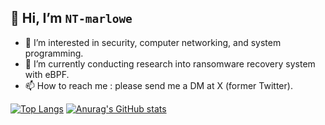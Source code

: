## 👋 Hi, I’m `NT-marlowe`
- 👀 I’m interested in security, computer networking, and system programming.
- 🌱 I’m currently conducting research into ransomware recovery system with eBPF.
- 📫 How to reach me : please send me a DM at X (former Twitter).

<!---
NT-marlowe/NT-marlowe is a ✨ special ✨ repository because its `README.md` (this file) appears on your GitHub profile.
You can click the Preview link to take a look at your changes.
--->
[![Top Langs](https://github-readme-stats.vercel.app/api/top-langs/?username=NT-marlowe&layout=compact&theme=tokyonight)](https://github.com/anuraghazra/github-readme-stats)
[![Anurag's GitHub stats](https://github-readme-stats.vercel.app/api?username=NT-marlowe&show_icons=true&theme=tokyonight)](https://github.com/anuraghazra/github-readme-stats)
